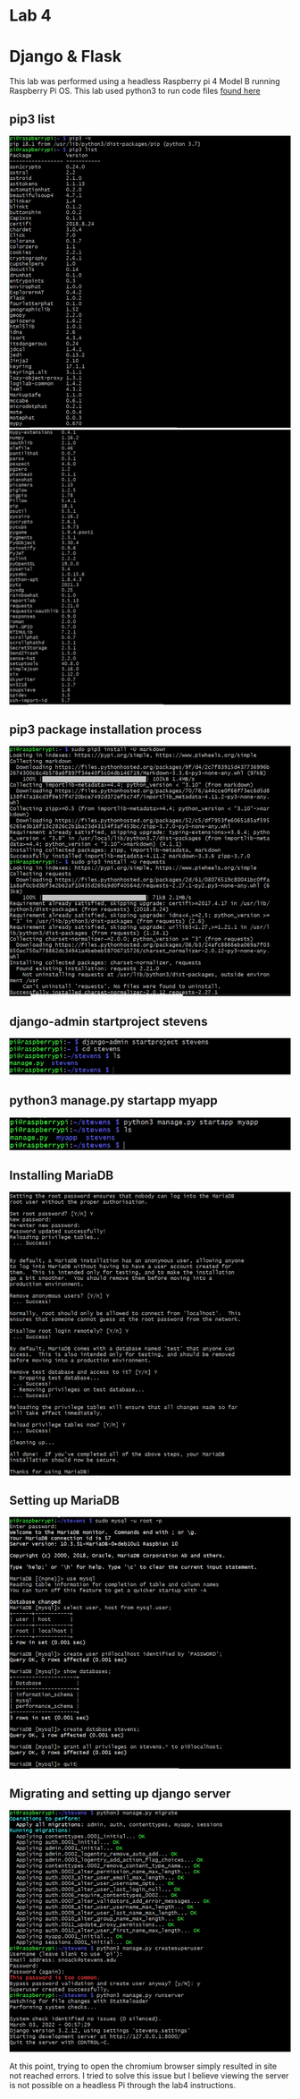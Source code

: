 # Lab 4
# Django & Flask

This lab was performed using a headless Raspberry pi 4 Model B running Raspberry Pi OS. This lab used python3 to run code files [found here](https://github.com/kevinwlu/iot/tree/master/lesson4)

## pip3 list
![](images/1.PNG)
![](images/2.PNG)

## pip3 package installation process
![](images/3.PNG)

## django-admin startproject stevens
![](images/4.PNG)

## python3 manage.py startapp myapp
![](images/5.PNG)

## Installing MariaDB
![](images/MariaDB.PNG)

## Setting up MariaDB
![](images/7.PNG)

## Migrating and setting up django server
![](images/9.PNG)



At this point, trying to open the chromium browser simply resulted in site not reached errors. I tried to solve this issue but I believe viewing the server is not possible on a headless Pi through the lab4 instructions. 
